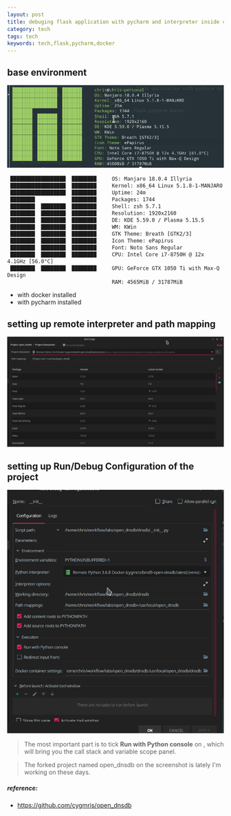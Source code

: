 ```yaml
---
layout: post
title: debuging flask application with pycharm and interpreter inside container
category: tech
tags: tech
keywords: tech,flask,pycharm,docker
---
```

## base environment

![manjaro](/assets/images/201906/Screenshot_20190624_161839.png)

```
 ██████████████████  ████████     OS: Manjaro 18.0.4 Illyria
 ██████████████████  ████████     Kernel: x86_64 Linux 5.1.8-1-MANJARO
 ██████████████████  ████████     Uptime: 24m
 ████████            ████████     Packages: 1744
 ████████  ████████  ████████     Shell: zsh 5.7.1
 ████████  ████████  ████████     Resolution: 1920x2160
 ████████  ████████  ████████     DE: KDE 5.59.0 / Plasma 5.15.5
 ████████  ████████  ████████     WM: KWin
 ████████  ████████  ████████     GTK Theme: Breath [GTK2/3]
 ████████  ████████  ████████     Icon Theme: ePapirus
 ████████  ████████  ████████     Font: Noto Sans Regular
 ████████  ████████  ████████     CPU: Intel Core i7-8750H @ 12x 4.1GHz [56.0°C]
 ████████  ████████  ████████     GPU: GeForce GTX 1050 Ti with Max-Q Design
                                  RAM: 4565MiB / 31787MiB
```

- with docker installed
- with pycharm installed



## setting up remote interpreter and path mapping

![remote_interpreter](/assets/images/201906/Screenshot_20190624_162218.png)

## setting up Run/Debug Configuration of the project

![run_debug_config](/assets/images/201906/Screenshot_20190624_162357.png)

> The most important part is to tick **Run with Python console** on , which will bring you the call stack and variable scope panel.

> The forked project named open_dnsdb on the screenshot is lately I'm working on these days.

##### reference:
- https://github.com/cygmris/open_dnsdb